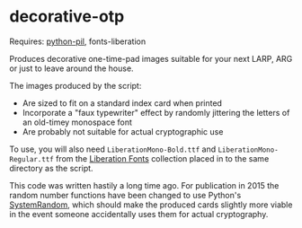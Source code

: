 # decorative-otp

Requires: [python-pil](https://pypi.python.org/pypi/PIL), fonts-liberation

Produces decorative one-time-pad images suitable for your next LARP, ARG or just to leave around the house.

The images produced by the script:

* Are sized to fit on a standard index card when printed
* Incorporate a "faux typewriter" effect by randomly jittering the letters of an old-timey monospace font
* Are probably not suitable for actual cryptographic use

To use, you will also need `LiberationMono-Bold.ttf` and `LiberationMono-Regular.ttf` from the [Liberation Fonts](https://fedorahosted.org/liberation-fonts/) collection placed in to the same directory as the script.

This code was written hastily a long time ago. For publication in 2015 the random number functions have been changed to use Python's [SystemRandom](https://docs.python.org/2/library/random.html#random.SystemRandom), which should make the produced cards slightly more viable in the event someone accidentally uses them for actual cryptography.
